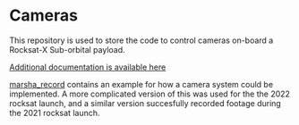 # Cameras

This repository is used to store the code to control cameras on-board a Rocksat-X Sub-orbital payload.

[Additional documentation is available here](https://aborger-marsha.readthedocs.io/en/embedded-platform/payload_control_system/arducams.html)

[marsha_record](marsha_record) contains an example for how a camera system could be implemented. A more complicated version of this was used for the the 2022 rocksat launch, and a similar version succesfully recorded footage during the 2021 rocksat launch.
